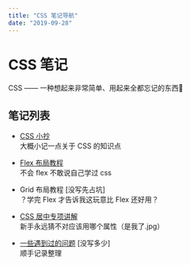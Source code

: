 ```yaml
---
title: "CSS 笔记导航"
date: "2019-09-28"
---
```


# CSS 笔记

CSS —— 一种想起来非常简单、用起来全都忘记的东西🦉

## 笔记列表

- [CSS 小抄](./cheat-sheet.md)  
  大概小记一点关于 CSS 的知识点

- [Flex 布局教程](./flex.md)  
  不会 flex 不敢说自己学过 css

- Grid 布局教程 [没写先占坑]  
  ？学完 Flex 才告诉我这玩意比 Flex 还好用？

- [CSS 居中专项讲解](./centering.md)  
  新手永远猜不对应该用哪个属性（是我了.jpg）

- [一些遇到过的问题](./questions.md) [没写多少]  
  顺手记录整理

<br/>
